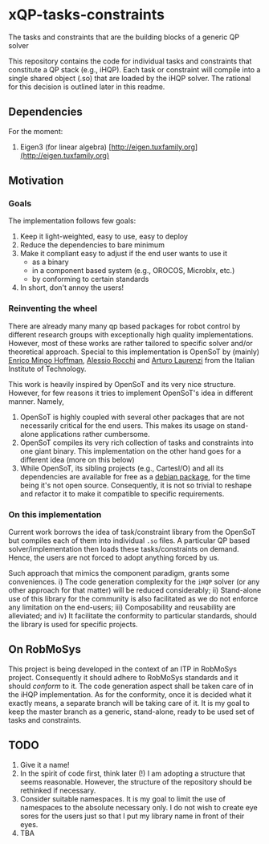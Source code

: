 # xQP-tasks-constraints
The tasks and constraints that are the building blocks of a generic QP solver

This repository contains the code for individual tasks and constraints
that constitute a QP stack (e.g., iHQP). Each task or constraint will
compile into a single shared object (.so) that are loaded by the iHQP
solver. The rational for this decision is outlined later in this
readme.

## Dependencies 
For the moment:
1. Eigen3 (for linear algebra) [http://eigen.tuxfamily.org](http://eigen.tuxfamily.org)

## Motivation

### Goals
The implementation follows few goals:
1. Keep it light-weighted, easy to use, easy to deploy
2. Reduce the dependencies to bare minimum
3. Make it compliant easy to adjust if the end user wants to use it
   - as a binary
   - in a component based system (e.g., OROCOS, Microblx, etc.)
   - by conforming to certain standards
4. In short, don't annoy the users!

### Reinventing the wheel
There are already many many qp based packages for robot control by
different research groups with exceptionally high quality
implementations. However, most of these works are rather tailored to
specific solver and/or theoretical approach. Special to this
implementation is OpenSoT by (mainly) [Enrico Mingo
Hoffman](https://github.com/EnricoMingo), [Alessio
Rocchi](https://github.com/arocchi) and [Arturo
Laurenzi](https://github.com/alaurenzi) from the Italian Institute of
Technology.

This work is heavily inspired by OpenSoT and its very nice structure.
However, for few reasons it tries to implement OpenSoT's idea in
different manner. Namely,
1. OpenSoT is highly coupled with several other packages that are not
   necessarily critical for the end users. This makes its usage on
   stand-alone applications rather cumbersome.
2. OpenSoT compiles its very rich collection of tasks and constraints
   into one giant binary. This implementation on the other hand goes
   for a different idea (more on this below)
3. While OpenSoT, its sibling projects (e.g., CartesI/O) and all its
   dependencies are available for free as a [debian
   package](https://github.com/ADVRHumanoids/XBotControl), for the
   time being it's not open source. Consequently, it is not so trivial
   to reshape and refactor it to make it compatible to specific
   requirements.

### On this implementation
Current work borrows the idea of task/constraint library from the
OpenSoT but compiles each of them into individual `.so` files. A
particular QP based solver/implementation then loads these
tasks/constraints on demand. Hence, the users are not forced to adopt
anything forced by us.

Such approach that mimics the component paradigm, grants some
conveniences. i) The code generation complexity for the `iHQP` solver
(or any other approach for that matter) will be reduced considerably;
ii) Stand-alone use of this library for the community is also
facilitated as we do not enforce any limitation on the end-users; iii)
Composability and reusability are alleviated; and iv) It facilitate
the conformity to particular standards, should the library is used for
specific projects.

## On RobMoSys
This project is being developed in the context of an ITP in RobMoSys
project. Consequently it should adhere to RobMoSys standards and it
should _conform_ to it. The code generation aspect shall be taken care
of in the iHQP implementation. As for the conformity, once it is
decided what it exactly means, a separate branch will be taking care
of it. It is my goal to keep the master branch as a generic,
stand-alone, ready to be used set of tasks and constraints.

## TODO
1. Give it a name!
2. In the spirit of code first, think later (!) I am adopting a
   structure that seems reasonable. However, the structure of the
   repository should be rethinked if necessary.
3. Consider suitable namespaces. It is my goal to limit the use of
   namespaces to the absolute necessary only. I do not wish to create
   eye sores for the users just so that I put my library name in front
   of their eyes.
4. TBA
